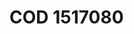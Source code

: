 # COD 1517080
<a name="material" />
<script type="application/ld+json">

  {
    "@context": "https://schema.org/",
    "@type": "ChemicalSubstance",
    "http://purl.org/dc/terms/conformsTo":
      {
        "@type": "CreativeWork",
        "@id": "https://bioschemas.org/profiles/ChemicalSubstance/0.4-RELEASE/"
      },
    "@id": "https://egonw.github.io/nanowiki/nanowiki403.html#material",
    "name": "COD 1517080",
    "sameAs: "http://127.0.0.1/mediawiki/index.php/Special:URIResolver/COD_1517080"
  }
</script>

